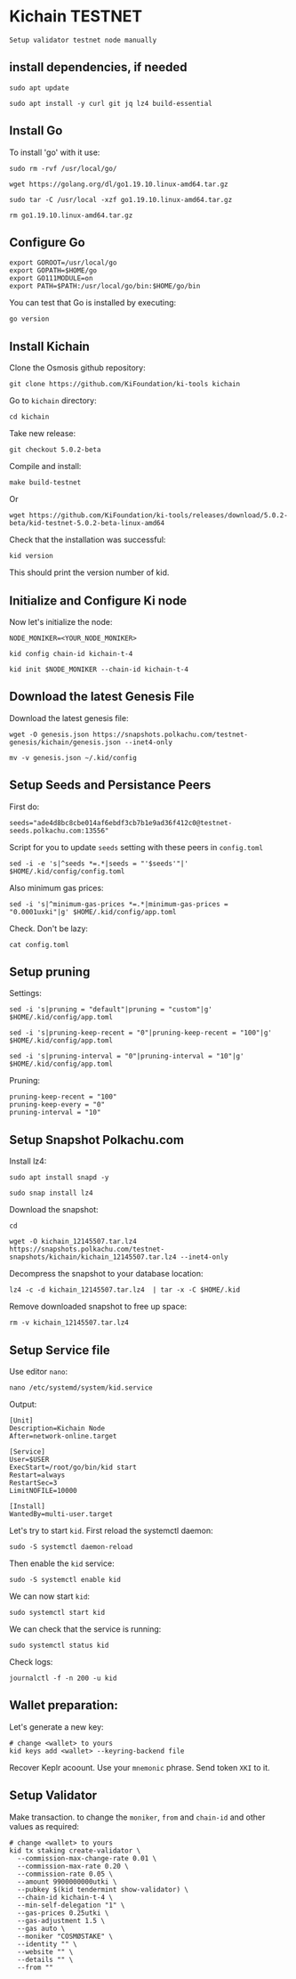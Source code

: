 # Kichain TESTNET
``Setup validator testnet node manually``

## install dependencies, if needed
```console
sudo apt update
```
```console
sudo apt install -y curl git jq lz4 build-essential
```
## Install Go

To install 'go' with it use:
```console
sudo rm -rvf /usr/local/go/
```
```console
wget https://golang.org/dl/go1.19.10.linux-amd64.tar.gz
```
```console
sudo tar -C /usr/local -xzf go1.19.10.linux-amd64.tar.gz
```
```console
rm go1.19.10.linux-amd64.tar.gz
```

## Configure Go
```console
export GOROOT=/usr/local/go
export GOPATH=$HOME/go
export GO111MODULE=on
export PATH=$PATH:/usr/local/go/bin:$HOME/go/bin
```

You can test that Go is installed by executing:
```console
go version
```
## Install Kichain

Clone the Osmosis github repository:
```console
git clone https://github.com/KiFoundation/ki-tools kichain
```

Go to ``kichain`` directory:
```console
cd kichain
```

Take new release:
```console
git checkout 5.0.2-beta
```

Compile and install:
```console
make build-testnet
```
Or
```console
wget https://github.com/KiFoundation/ki-tools/releases/download/5.0.2-beta/kid-testnet-5.0.2-beta-linux-amd64
```
Check that the installation was successful:
```console
kid version
```

This should print the version number of kid.

## Initialize and Configure Ki node

Now let's initialize the node:
```console
NODE_MONIKER=<YOUR_NODE_MONIKER>
```
```console
kid config chain-id kichain-t-4
```
```console
kid init $NODE_MONIKER --chain-id kichain-t-4
```

## Download the latest Genesis File

Download the latest genesis file:
```console
wget -O genesis.json https://snapshots.polkachu.com/testnet-genesis/kichain/genesis.json --inet4-only
```
```console
mv -v genesis.json ~/.kid/config
```

## Setup Seeds and Persistance Peers

First do:
```console
seeds="ade4d8bc8cbe014af6ebdf3cb7b1e9ad36f412c0@testnet-seeds.polkachu.com:13556"
```
Script for you to update ``seeds`` setting with these peers in ``config.toml``
```console
sed -i -e 's|^seeds *=.*|seeds = "'$seeds'"|' $HOME/.kid/config/config.toml
```

Also minimum gas prices:
```console
sed -i 's|^minimum-gas-prices *=.*|minimum-gas-prices = "0.0001uxki"|g' $HOME/.kid/config/app.toml
```

Check. Don't be lazy:
```console
cat config.toml
```

## Setup pruning

Settings:
```console
sed -i 's|pruning = "default"|pruning = "custom"|g' $HOME/.kid/config/app.toml
```
```console
sed -i 's|pruning-keep-recent = "0"|pruning-keep-recent = "100"|g' $HOME/.kid/config/app.toml
```
```console
sed -i 's|pruning-interval = "0"|pruning-interval = "10"|g' $HOME/.kid/config/app.toml
```

Pruning:
```
pruning-keep-recent = "100"
pruning-keep-every = "0"
pruning-interval = "10"
```

## Setup Snapshot Polkachu.com

Install lz4:
```console
sudo apt install snapd -y
```
```console
sudo snap install lz4
```

Download the snapshot:
```console
cd
```
```console
wget -O kichain_12145507.tar.lz4 https://snapshots.polkachu.com/testnet-snapshots/kichain/kichain_12145507.tar.lz4 --inet4-only
```

Decompress the snapshot to your database location:
```console
lz4 -c -d kichain_12145507.tar.lz4  | tar -x -C $HOME/.kid
```

Remove downloaded snapshot to free up space:
```console
rm -v kichain_12145507.tar.lz4
```

## Setup Service file

Use editor ``nano``:
```console
nano /etc/systemd/system/kid.service
```

Output:
```
[Unit]
Description=Kichain Node
After=network-online.target

[Service]
User=$USER
ExecStart=/root/go/bin/kid start
Restart=always
RestartSec=3
LimitNOFILE=10000

[Install]
WantedBy=multi-user.target
```

Let's try to start ``kid``. First reload the systemctl daemon:
```console
sudo -S systemctl daemon-reload
```

Then enable the ``kid`` service:
```console
sudo -S systemctl enable kid
```

We can now start ``kid``:
```console
sudo systemctl start kid
```

We can check that the service is running:
```console
sudo systemctl status kid
```

Check logs:
```console
journalctl -f -n 200 -u kid
```

## Wallet preparation:

Let's generate a new key:
```console
# change <wallet> to yours
kid keys add <wallet> --keyring-backend file
```

Recover Keplr acoount. Use your `mnemonic` phrase. 
Send token ``XKI`` to it. 

## Setup Validator

Make transaction. to change the ``moniker``, ``from`` and ``chain-id`` and other values as required:
```console
# change <wallet> to yours
kid tx staking create-validator \
  --commission-max-change-rate 0.01 \
  --commission-max-rate 0.20 \
  --commission-rate 0.05 \
  --amount 9900000000utki \
  --pubkey $(kid tendermint show-validator) \
  --chain-id kichain-t-4 \
  --min-self-delegation "1" \
  --gas-prices 0.25utki \
  --gas-adjustment 1.5 \
  --gas auto \
  --moniker "COSMØSTAKE" \
  --identity "" \
  --website "" \
  --details "" \
  --from ""
  ```
